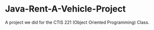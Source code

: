 # Java-Rent-A-Vehicle-Project
A project we did for the CTIS 221 (Object Oriented Programming) Class.
